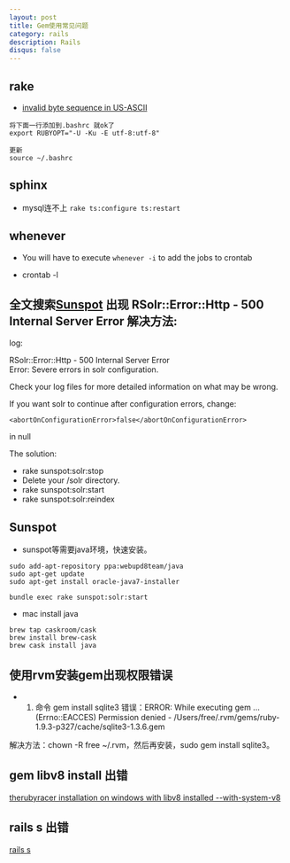 ```yaml
---
layout: post
title: Gem使用常见问题
category: rails
description: Rails
disqus: false
---
```


## rake

* [invalid byte sequence in US-ASCII](https://ruby-china.org/topics/19564)
```
将下面一行添加到.bashrc 就ok了
export RUBYOPT="-U -Ku -E utf-8:utf-8"

更新
source ~/.bashrc
```

## sphinx

* mysql连不上
`rake ts:configure ts:restart`

## whenever

* You will have to execute
`whenever -i`
to add the jobs to crontab

* crontab -l


## 全文搜索[Sunspot](https://github.com/sunspot/sunspot) 出现 RSolr::Error::Http - 500 Internal Server Error 解决方法:

log:   

RSolr::Error::Http - 500 Internal Server Error   
Error: Severe errors in solr configuration.   

Check your log files for more detailed information on what may be wrong.   

If you want solr to continue after configuration errors, change:    

 `<abortOnConfigurationError>false</abortOnConfigurationError>`  

in null   


The solution:   

*   rake sunspot:solr:stop  
*   Delete your /solr directory.
*   rake sunspot:solr:start
*   rake sunspot:solr:reindex

## Sunspot

* sunspot等需要java环境，快速安装。

```
sudo add-apt-repository ppa:webupd8team/java
sudo apt-get update
sudo apt-get install oracle-java7-installer

bundle exec rake sunspot:solr:start
```

* mac install java

```
brew tap caskroom/cask
brew install brew-cask
brew cask install java
```


## 使用rvm安装gem出现权限错误 

* 1. 命令 gem install sqlite3
错误：ERROR:  While executing gem ... (Errno::EACCES)
    Permission denied - /Users/free/.rvm/gems/ruby-1.9.3-p327/cache/sqlite3-1.3.6.gem

解决方法：chown -R free ~/.rvm，然后再安装，sudo gem install sqlite3。


## gem libv8 install 出错

[therubyracer installation on windows with libv8 installed --with-system-v8](http://stackoverflow.com/questions/19126019/therubyracer-installation-on-windows-with-libv8-installed-with-system-v8)



## rails s 出错

[rails s](http://stackoverflow.com/questions/17645041/why-doesnt-rails-s-work-from-the-app-directory)
